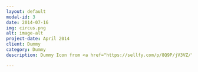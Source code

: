 ```yaml
---
layout: default
modal-id: 3
date: 2014-07-16
img: circus.png
alt: image-alt
project-date: April 2014
client: Dummy
category: Dummy
description: Dummy Icon from <a href="https://sellfy.com/p/8Q9P/jV3VZ/">Flat Icons</a>. 

---
```

